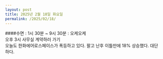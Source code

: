 ```yaml
---
layout: post
title: 2025년 2월 18일 화요일
permalink: /2025/02/18/
---
```

####수면 : 1시 30분 ~ 9시 30분 : 오케오케<br/>
오후 3시 사무실 계약하러 가기<br/>
오늘도 한화에어로스페이스가 폭등하고 있다. 팔고 난후 이틀만에 18% 상승했다. 대단하다.